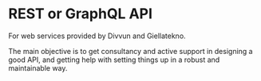 # REST or GraphQL API

For web services provided by Divvun and Giellatekno.

The main objective is to get consultancy and active support in designing a good
API, and getting help with setting things up in a robust and maintainable way.
